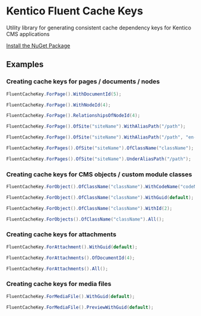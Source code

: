 # Kentico Fluent Cache Keys

Utility library for generating consistent cache dependency keys for Kentico CMS applications

[Install the NuGet Package](https://www.nuget.org/packages/WiredViews.Kentico.FluentCacheKeys/)

## Examples

### Creating cache keys for pages / documents / nodes

```csharp
FluentCacheKey.ForPage().WithDocumentId(5);

FluentCacheKey.ForPage().WithNodeId(4);

FluentCacheKey.ForPage().RelationshipsOfNodeId(4);

FluentCacheKey.ForPage().OfSite("siteName").WithAliasPath("/path");

FluentCacheKey.ForPage().OfSite("siteName").WithAliasPath("/path", "en-us");

FluentCacheKey.ForPages().OfSite("siteName").OfClassName("className");

FluentCacheKey.ForPages().OfSite("siteName").UnderAliasPath("/path");
```

### Creating cache keys for CMS objects / custom module classes

```csharp
FluentCacheKey.ForObject().OfClassName("className").WithCodeName("codeName");

FluentCacheKey.ForObject().OfClassName("className").WithGuid(default);

FluentCacheKey.ForObject().OfClassName("className").WithId(2);

FluentCacheKey.ForObjects().OfClassName("className").All();
```

### Creating cache keys for attachments

```csharp
FluentCacheKey.ForAttachment().WithGuid(default);

FluentCacheKey.ForAttachments().OfDocumentId(4);

FluentCacheKey.ForAttachments().All();
```

### Creating cache keys for media files

```csharp
FluentCacheKey.ForMediaFile().WithGuid(default);

FluentCacheKey.ForMediaFile().PreviewWithGuid(default);
```
